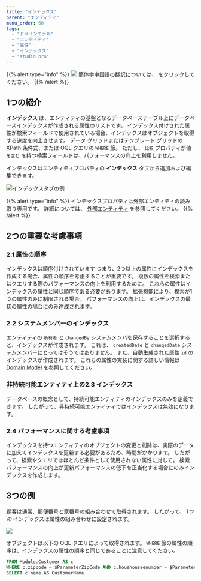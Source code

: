 ```yaml
---
title: "インデックス"
parent: "エンティティ"
menu_order: 60
tags:
  - "ドメインモデル"
  - "エンティティ"
  - "属性"
  - "インデックス"
  - "studio pro"
---
```


{{% alert type="info" %}}
<img src="attachments/chinese-translation/china.png" style="display: inline-block; margin: 0" /> 簡体字中国語の翻訳については、 [<unk> <unk> <unk>](https://cdn.mendix.tencent-cloud.com/documentation/refguide8/indexes.pdf) をクリックしてください。
{{% /alert %}}

## 1つの紹介

**インデックス** は、エンティティの基盤となるデータベーステーブル上にデータベースインデックスが作成される属性のリストです。 インデックス付けされた属性が検索フィールドで使用されている場合、インデックスはオブジェクトを取得する速度を向上させます。 データ グリッドまたはテンプレート グリッドの XPath 条件式、または OQL クエリの `WHERE` 節。 ただし、 `比較` プロパティが値 `を含む` を持つ検索フィールドは、パフォーマンスの向上を利用しません。

インデックスはエンティティプロパティの **インデックス** タブから追加および編集できます。

![インデックスタブの例](attachments/domain-model/index-properties.png)

{{% alert type="info" %}}
インデックスプロパティは外部エンティティの読み取り専用です。 詳細については、 [外部エンティティ](external-entities) を参照してください。
{{% /alert %}}

## 2つの重要な考慮事項

### 2.1 属性の順序

インデックスは順序付けされています つまり、2つ以上の属性にインデックスを作成する場合、属性の順序を考慮することが重要です。 複数の属性を検索またはクエリする際のパフォーマンスの向上を利用するために。 これらの属性はインデックスの属性と同じ順序である必要があります。 拡張機能により、検索が1つの属性のみに制限される場合。 パフォーマンスの向上は、インデックスの最初の属性の場合にのみ達成されます。

### 2.2 システムメンバーのインデックス

エンティティの `所有者` と `changedBy` システムメンバを保存することを選択すると、インデックスが作成されます。 これは、 `createdDate` と `changedDate` システムメンバーにとってはそうではありません。 また、自動生成された属性 `id` のインデックスが作成されます。 これらの属性の実装に関する詳しい情報は [Domain Model](domain-model) を参照してください。

### 非持続可能エンティティ上の2.3 インデックス

データベースの概念として、持続可能エンティティのインデックスのみを定義できます。 したがって、非持続可能エンティティではインデックスは無効になります。

### 2.4 パフォーマンスに関する考慮事項

インデックスを持つエンティティのオブジェクトの変更と削除は、実際のデータに加えてインデックスを更新する必要があるため、時間がかかります。 したがって、検索やクエリではほとんど条件として使用されない属性に対して。 検索パフォーマンスの向上が更新パフォーマンスの低下を正当化する場合にのみインデックスを作成します。

## 3つの例

顧客は通常、郵便番号と家番号の組み合わせで取得されます。 したがって、 *1つの* インデックスは属性の組み合わせに設定されます。

![](attachments/domain-model/customer-index-example.png)

オブジェクトは以下の OQL クエリによって取得されます。 `WHERE` 節の属性の順序は、インデックスの属性の順序と同じであることに注意してください。

```sql
FROM Module.Customer AS c
WHERE c.zipcode = $ParameterZipCode AND c.houshouseenumber = $ParameterHouseNumber
SELECT c.name AS CustomerName
```
